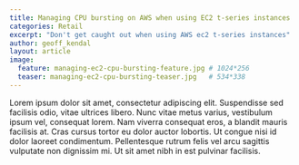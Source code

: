 ```yaml
---
title: Managing CPU bursting on AWS when using EC2 t-series instances
categories: Retail
excerpt: "Don't get caught out when using AWS ec2 t-series instances"
author: geoff_kendal
layout: article
image: 
  feature: managing-ec2-cpu-bursting-feature.jpg # 1024*256
  teaser: managing-ec2-cpu-bursting-teaser.jpg   # 534*338
---
```


Lorem ipsum dolor sit amet, consectetur adipiscing elit. Suspendisse sed facilisis odio, vitae ultrices libero. Nunc vitae metus varius, vestibulum ipsum vel, consequat lorem. Nam viverra consequat eros, a blandit mauris facilisis at. Cras cursus tortor eu dolor auctor lobortis. Ut congue nisi id dolor laoreet condimentum. Pellentesque rutrum felis vel arcu sagittis vulputate non dignissim mi. Ut sit amet nibh in est pulvinar facilisis.
